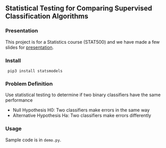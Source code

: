 ## Statistical Testing for Comparing Supervised Classification Algorithms


### Presentation
This project is for a Statistics course (STAT500) and we have made a few slides for [presentation](https://docs.google.com/presentation/d/1-5qK3rj4k-IbM43kP-IsINWNaBxVgk5toc9lDned4HY/edit?ts=5ddd8d09#slide=id.g6bb87d336b_0_26).

### Install
` pip3 install statsmodels`

### Problem Definition
Use statistical testing to determine if two binary classifiers have the same performance
 - Null Hypothesis H0: Two classifiers make errors in the same way
 - Alternative Hypothesis Ha: Two classifiers make errors differently

### Usage
Sample code is in `demo.py`. 